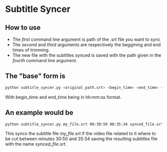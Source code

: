 
# Subtitle Syncer

## How to use

- The *first* command line argument is path of the .srt file you want to sync
- The *second* and *third* arguments are respectively the beggining and end times of trimming.
- The new file with the subtitles synced is saved with the path given in the *fourth* command line argument.

## The "base" form is

```sh
python subtitle_syncer.py <original_path.srt> <begin_time> <end_time> <destinition_path.srt>
```

With begin_time and end_time being in hh:mm:ss format.  

## An example would be

```sh
python subtitle_syncer.py my_file.srt 00:30:50 00:35:34 synced_file.srt
```

This syncs the subtitle file *my_file.srt* if the video file related to it where to be cut between minutes 30:50 and 35:34 saving the resulting subtitles file with the name *synced_file.srt*.
